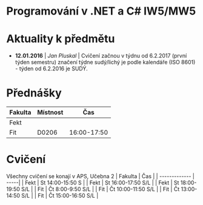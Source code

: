 # Programování v .NET a C# IW5/MW5 

# Aktuality k předmětu
  - **12.01.2016** | *Jan Pluskal* | Cvičení začnou v týdnu od 6.2.2017 (první týden semestru) značení týdne sudý/lichý je podle kalendáře (ISO 8601) - týden od 6.2.2016 je SUDÝ.

# Přednášky
| Fakulta        | Místnost   | Čas  |
| -------------  |-------------| -----|
| Fekt     |  |  |
| Fit     | D0206 | 16:00-17:50 |

# Cvičení 
Všechny cvičení se konají v APS, Učebna 2
| Fakulta          | Čas  |
| ------------- | -----|
| Fekt     | St 14:00-15:50 S   |
| Fekt     | St 16:00-17:50 S/L |
| Fekt     | St 18:00-19:50 S/L |
| Fit      | Čt 8:00-9:50   S/L |
| Fit      | Čt 10:00-11:50 S/L |
| Fit      | Čt 13:00-14:50 S/L |
| Fit      | Čt 15:00-16:50 S/L |